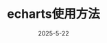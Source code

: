 ---
title: echarts使用方法
date: 2025-5-22
categories:
  - 前端
tags:
  - echarts
sticky: 2
createTime: 2025/05/22 23:20:57
permalink: /article/11/
---